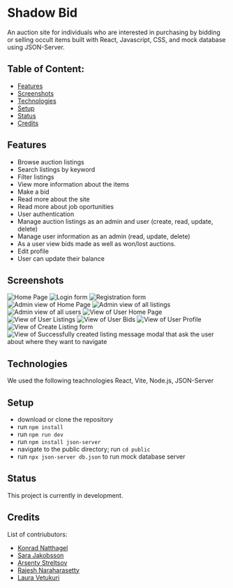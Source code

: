 # Shadow Bid 
An auction site for individuals who are interested in purchasing by bidding or selling occult items built with React, Javascript, CSS, and mock database using JSON-Server. 

## Table of Content:
- [Features](#features)
- [Screenshots](#screenshots)
- [Technologies](#technologies)
- [Setup](#setup)
- [Status](#status)
- [Credits](#credits)


## Features

- Browse auction listings
- Search listings by keyword
- Filter listings
- View more information about the items
- Make a bid
- Read more about the site
- Read more about job oportunities
- User authentication 
- Manage auction listings as an admin and user (create, read, update, delete)
- Manage user information as an admin (read, update, delete)
- As a user view bids made as well as won/lost auctions.
- Edit profile
- User can update their balance

## Screenshots
![Home Page](images/HomePage.png)
![Login form](images/Login.png)
![Registration form](images/Register.png)
![Admin view of Home Page](images/AdminHomePage.png)
![Admin view of all listings](images/AdminListings.png)
![Admin view of all users](images/AdminUsersList.png)
![View of User Home Page](images/UserHomePage.png)
![View of User Listings](images/UserListings.png)
![View of User Bids](images/UsersBids.png)
![View of User Profile](images/UsersBids.png)
![View of Create Listing form](images/CreateListing.png)
![View of Successfully created listing message modal that ask the user about where they want to navigate](images/SuccessfulListingNavigationQuery.png)
![]()


## Technologies
We used the following teachnologies React, Vite, Node.js, JSON-Server

## Setup
- download or clone the repository
- run `npm install`
- run `npm run dev`
- run `npm install json-server` 
- navigate to the public directory; run `cd public`
- run `npx json-server db.json` to run mock database server

## Status
This project is currently in development.

## Credits
List of contriubutors:
- [Konrad Natthagel](https://github.com/nighthail)
- [Sara Jakobsson](https://github.com/sarajac1)
- [Arsenty Streltsov](https://github.com/ArsentyStreltsov)
- [Rajesh Naraharasetty](https://github.com/RJKN13)
- [Laura Vetukuri](https://github.com/ti3ktock)

